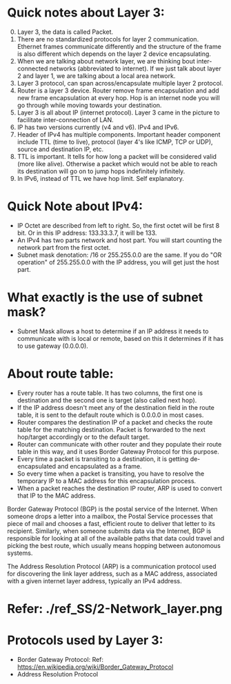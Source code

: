 # Quick notes about Layer 3:
0. Layer 3, the data is called Packet.
1. There are no standardized protocols for layer 2 communication. Ethernet frames communicate differently and the structure of the frame is also different which depends on the layer 2 device encapsulating.
2. When we are talking about network layer, we are thinking bout inter-connected networks (abbreviated to internet). If we just talk about layer 2 and layer 1, we are talking about a local area network.
3. Layer 3 protocol, can span across/encapsulate multiple layer 2 protocol. 
4. Router is a layer 3 device. Router remove frame encapsulation and add new frame encapsulation at every hop. Hop is an internet node you will go through while moving towards your destination.
5. Layer 3 is all about IP (internet protocol). Layer 3 came in the picture to facilitate inter-connection of LAN. 
6. IP has two versions currently (v4 and v6). IPv4 and IPv6.
7. Header of IPv4 has multiple components. Important header component include TTL (time to live), protocol (layer 4's like ICMP, TCP or UDP), source and destination IP, etc.
8. TTL is important. It tells for how long a packet will be considered valid (more like alive). Otherwise a packet which would not be able to reach its destination will go on to jump hops indefinitely infinitely.
9. In IPv6, instead of TTL we have hop limit. Self explanatory.

# Quick Note about IPv4:
- IP Octet are described from left to right. So, the first octet will be first 8 bit. Or in this IP address: 133.33.3.7, it will be 133.
- An IPv4 has two parts network and host part. You will start counting the network part from the first octet.
- Subnet mask denotation: /16 or 255.255.0.0 are the same. If you do "OR operation" of 255.255.0.0 with the IP address, you will get just the host part.

# What exactly is the use of subnet mask?
- Subnet Mask allows a host to determine if an IP address it needs to communicate with is local or remote, based on this it determines if it has to use gateway (0.0.0.0).

# About route table:
- Every router has a route table. It has two columns, the first one is destination and the second one is target (also called next hop).
- If the IP address doesn't meet any of the destination field in the route table, it is sent to the default route which is 0.0.0.0 in most cases.
- Router compares the destination IP of a packet and checks the route table for the matching destination. Packet is forwarded to the next hop/target accordingly or to the default target.
- Router can communicate with other router and they populate their route table in this way, and it uses Border Gateway Protocol for this purpose.
- Every time a packet is transiting to a destination, it is getting de-encapsulated and encapsulated as a frame. 
- So every time when a packet is transiting, you have to resolve the temporary IP to a MAC address for this encapsulation process.
- When a packet reaches the destination IP router, ARP is used to convert that IP to the MAC address.

Border Gateway Protocol (BGP) is the postal service of the Internet. When someone drops a letter into a mailbox, the Postal Service processes that piece of mail and chooses a fast, efficient route to deliver that letter to its recipient. Similarly, when someone submits data via the Internet, BGP is responsible for looking at all of the available paths that data could travel and picking the best route, which usually means hopping between autonomous systems.

The Address Resolution Protocol (ARP) is a communication protocol used for discovering the link layer address, such as a MAC address, associated with a given internet layer address, typically an IPv4 address.

# Refer: ./ref_SS/2-Network_layer.png

# Protocols used by Layer 3:
- Border Gateway Protocol: Ref: https://en.wikipedia.org/wiki/Border_Gateway_Protocol
- Address Resolution Protocol